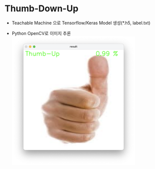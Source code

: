 # Thumb-Down-Up

* Teachable Machine 으로 Tensorflow/Keras Model 생성(*.h5, label.txt)

* Python OpenCV로 이미지 추론
                                                                                                                                             <img width="400" src="https://github.com/Teachable-Machine-OpenCV/Thumb-Down-Up/blob/main/Thumb_Infer01.png">
